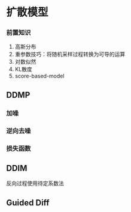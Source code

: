 # 扩散模型
### 前置知识
1. 高斯分布
2. 重参数技巧：将随机采样过程转换为可导的运算
3. 对数似然
4. KL散度
5. score-based-model

## DDMP
### 加噪
### 逆向去噪
### 损失函数

## DDIM
反向过程使用待定系数法

## Guided Diff